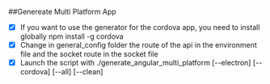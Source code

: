 ##Genereate Multi Platform App
- [x] If you want to use the generator for the cordova app, you need to install globally npm install -g cordova
- [x] Change in general_config folder the route of the api in the environment file and the socket route in the socket file
- [x] Launch the script with ./generate_angular_multi_platform [--electron] [--cordova] [--all] [--clean]